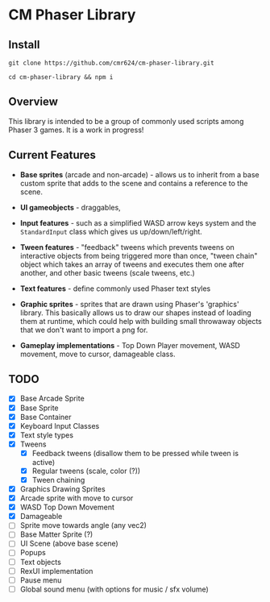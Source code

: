 # CM Phaser Library

## Install
`git clone https://github.com/cmr624/cm-phaser-library.git`

`cd cm-phaser-library && npm i`

## Overview

This library is intended to be a group of commonly used scripts among Phaser 3 games. It is a work in progress!

## Current Features

- **Base sprites** (arcade and non-arcade) - allows us to inherit from a base custom sprite that adds to the scene and contains a reference to the scene.

- **UI gameobjects** - draggables,

- **Input features** - such as a simplified WASD arrow keys system and the `StandardInput` class which gives us up/down/left/right.

- **Tween features** - "feedback" tweens which prevents tweens on interactive objects from being triggered more than once, "tween chain" object which takes an array of tweens and executes them one after another, and other basic tweens (scale tweens, etc.)

- **Text features** - define commonly used Phaser text styles

- **Graphic sprites** - sprites that are drawn using Phaser's 'graphics' library. This basically allows us to draw our shapes instead of loading them at runtime, which could help with building small throwaway objects that we don't want to import a png for.

- **Gameplay implementations** - Top Down Player movement, WASD movement, move to cursor, damageable class.

## TODO

- [x] Base Arcade Sprite
- [x] Base Sprite
- [x] Base Container
- [x] Keyboard Input Classes
- [x] Text style types
- [x] Tweens
  - [x] Feedback tweens (disallow them to be pressed while tween is active)
  - [x] Regular tweens (scale, color (?))
  - [x] Tween chaining
- [x] Graphics Drawing Sprites
- [x] Arcade sprite with move to cursor
- [x] WASD Top Down Movement
- [x] Damageable
- [ ] Sprite move towards angle (any vec2)
- [ ] Base Matter Sprite (?)
- [ ] UI Scene (above base scene)
- [ ] Popups
- [ ] Text objects
- [ ] RexUI implementation
- [ ] Pause menu
- [ ] Global sound menu (with options for music / sfx volume)
